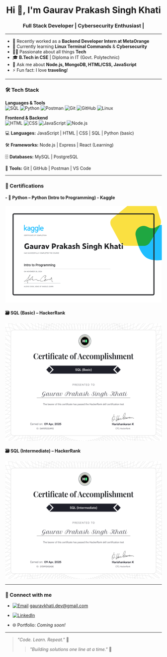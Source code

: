 <h1 align="center">Hi 👋, I'm Gaurav Prakash Singh Khati</h1>
<h3 align="center">Full Stack Developer | Cybersecurity Enthusiast |</h3>

---

- 🔭 Recently worked as a **Backend Developer Intern at MetaOrange**
- 🌱 Currently learning **Linux Terminal Commands** & **Cybersecurity**
- 👨‍💻 Passionate about all things **Tech**
- 🎓 **B.Tech in CSE** | Diploma in IT (Govt. Polytechnic)
- 💬 Ask me about **Node.js, MongoDB, HTML/CSS, JavaScript**
- ⚡ Fun fact: I love **traveling**!

---
### 🛠️ Tech Stack

**Languages & Tools**  
![SQL](https://img.shields.io/badge/SQL-4479A1?style=for-the-badge&logo=postgresql&logoColor=white)
![Python](https://img.shields.io/badge/Python-3776AB?style=for-the-badge&logo=python&logoColor=white)
![Postman](https://img.shields.io/badge/Postman-FF6C37?style=for-the-badge&logo=postman&logoColor=white)
![Git](https://img.shields.io/badge/Git-F05032?style=for-the-badge&logo=git&logoColor=white)
![GitHub](https://img.shields.io/badge/GitHub-181717?style=for-the-badge&logo=github&logoColor=white)
![Linux](https://img.shields.io/badge/Linux%20Terminal-000000?style=for-the-badge&logo=linux&logoColor=white)

**Frontend & Backend**  
![HTML](https://img.shields.io/badge/HTML-E34F26?style=for-the-badge&logo=html5&logoColor=white)
![CSS](https://img.shields.io/badge/CSS-1572B6?style=for-the-badge&logo=css3&logoColor=white)
![JavaScript](https://img.shields.io/badge/JavaScript-F7DF1E?style=for-the-badge&logo=javascript&logoColor=black)
![Node.js](https://img.shields.io/badge/Node.js-339933?style=for-the-badge&logo=nodedotjs&logoColor=white)


💻 **Languages:**  JavaScript | HTML | CSS | SQL | Python (basic)  

🛠️ **Frameworks:**  Node.js | Express | React (Learning)  

🗄️ **Databases:**  MySQL | PostgreSQL  

🧰 **Tools:**  Git | GitHub | Postman | VS Code  



---
### 📜 Certifications

#### - 🐍 **Python** – Python (Intro to Programming) - Kaggle
[<img src="https://github.com/Gaurav-Prakash-Singh-khati-007/Gaurav-Prakash-Singh-khati-007/blob/main/Gaurav%20%20Prakash%20Singh%20Khati%20-%20Intro%20to%20Programming.png?raw=true" width="600"/>]()


#### 🗃️ SQL (Basic) –  HackerRank
[<img src="https://github.com/Gaurav-Prakash-Singh-khati-007/Gaurav-Prakash-Singh-khati-007/blob/main/SQL%20basic.png?raw=true" width="600"/>](https://www.hackerrank.com/certificates/iframe/d6f87dce4912)

#### 🗃️ SQL (Intermediate) – HackerRank  
[<img src="https://github.com/Gaurav-Prakash-Singh-khati-007/Gaurav-Prakash-Singh-khati-007/blob/main/SQL%20INtERMEDIATE.png?raw=true" width="600"/>](https://www.hackerrank.com/certificates/iframe/d72911d0eade)


<!-- 

### 📈 GitHub Stats

<p align="center">
  <img src="https://github-readme-stats.vercel.app/api?username=Gaurav-Prakash-Singh-khati-007&show_icons=true&theme=radical" alt="Gaurav's GitHub stats" />
  <br/>
  <img src="https://github-readme-stats.vercel.app/api/top-langs/?username=Gaurav-Prakash-Singh-khati-007&layout=compact&theme=radical" alt="Top Languages" />
</p>

---
-->
---
### 🔗 Connect with me

- [![Email](https://img.shields.io/badge/Email-D14836?style=for-the-badge&logo=gmail&logoColor=white)](mailto:gauravkhati.dev@gmail.com) [gauravkhati.dev@gmail.com](mailto:gauravkhati.dev@gmail.com)
+  [![LinkedIn](https://img.shields.io/badge/LinkedIn-blue?style=for-the-badge&logo=linkedin)](https://www.linkedin.com/in/gaurav-prakash-singh-khati007/) 
- 🌐 Portfolio: *Coming soon!*

---

> _"Code. Learn. Repeat."_ 🚀
> > _"Building solutions one line at a time."_ 🚀

